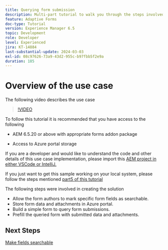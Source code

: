```yaml
---
title: Querying form submission
description: Multi-part tutorial to walk you through the steps involved in querying form submissions stored in Azure portal
feature: Adaptive Forms
doc-type: Tutorial
version: Experience Manager 6.5
topic: Development
role: Developer
level: Experienced
jira: KT-14884
last-substantial-update: 2024-03-03
exl-id: 08c97626-73a9-43d2-955c-b97fbb5f2e9a
duration: 185
---
```

# Overview of the use case

The following video describes the use case

>[!VIDEO](https://video.tv.adobe.com/v/3427096?learn=on)


To follow this tutorial it is recommended that you have access to the following

* AEM 6.5.20 or above with appropriate forms addon package

* Access to Azure portal storage



If you are a developer and would like to understand the code and other details of this use case implementation, please import this [AEM project in either VSCode or IntelliJ.](assets/azuredemoproject.zip)

If you just want to get this sample working on your local system, please follow the steps mentioned [part5 of this tutorial](./part5.md)

The following steps were involved in creating the solution

* Allow the form authors to mark specific form fields as searchable.
* Store form data and attachments in Azure portal.
* Build a simple form to query form submissions.
* Prefill the queried form with submitted data and attachments.

## Next Steps

[Make fields searchable](./part1.md)
